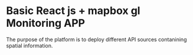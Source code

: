 # Basic React js + mapbox gl Monitoring APP

The purpose of the platform is to deploy different API sources contanining spatial information. 
